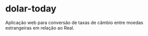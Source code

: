 # dolar-today
Aplicação web para conversão de taxas de câmbio entre moedas estrangeiras em relação ao Real.
